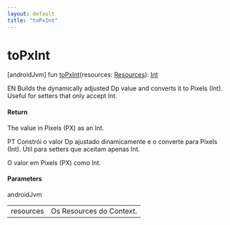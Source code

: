 ```yaml
---
layout: default
title: "toPxInt"
---
```


# toPxInt

[androidJvm]
fun [toPxInt](to-px-int.md)(resources: [Resources](https://developer.android.com/reference/kotlin/android/content/res/Resources.html)): [Int](https://kotlinlang.org/api/core/kotlin-stdlib/kotlin/-int/index.html)

EN Builds the dynamically adjusted Dp value and converts it to Pixels (Int). Useful for setters that only accept Int.

#### Return

The value in Pixels (PX) as an Int.

PT Constrói o valor Dp ajustado dinamicamente e o converte para Pixels (Int). Útil para setters que aceitam apenas Int.

O valor em Pixels (PX) como Int.

#### Parameters

androidJvm

| | |
|---|---|
| resources | Os Resources do Context. |